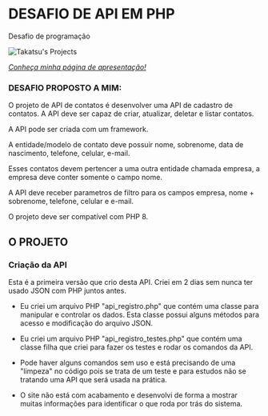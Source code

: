 # DESAFIO DE API EM PHP
 Desafio de programação

![Takatsu's Projects](https://wesleytakatsu.github.io/Pagina-Apresentacao-Pessoal/media/img/Logo-Takatsu-Projetos.png)


*[Conheça minha página de apresentação!](https://wesleytakatsu.github.io/Pagina-Apresentacao-Pessoal/)*


### DESAFIO PROPOSTO A MIM:
O projeto de API de contatos é desenvolver uma API de cadastro de contatos. A API deve ser capaz de criar, atualizar, deletar e listar contatos.

A API pode ser criada com um framework.

A entidade/modelo de contato deve possuir nome, sobrenome, data de nascimento, telefone, celular, e-mail.

Esses contatos devem pertencer a uma outra entidade chamada empresa, a empresa deve conter somente o campo nome.

A API deve receber parametros de filtro para os campos empresa, nome + sobrenome, telefone, celular e e-mail.

O projeto deve ser compatível com PHP 8.

## O PROJETO
### Criação da API
Esta é a primeira versão que crio desta API.
Criei em 2 dias sem nunca ter usado JSON com PHP juntos antes.

- Eu criei um arquivo PHP "api_registro.php" que contém uma classe para manipular e controlar os dados.
    Esta classe possui alguns métodos para acesso e modificação do arquivo JSON.

- Eu criei um arquivo PHP "api_registro_testes.php" que contém uma classe filha que criei para fazer os testes e rodar os comandos da API.
 
- Pode haver alguns comandos sem uso e está precisando de uma "limpeza" no código pois se trata de um teste e para estudos não se tratando uma API que será usada na prática.

- O site não está com acabamento e desenvolvi de forma a mostrar muitas informações para identificar o que roda por trás do sistema.
